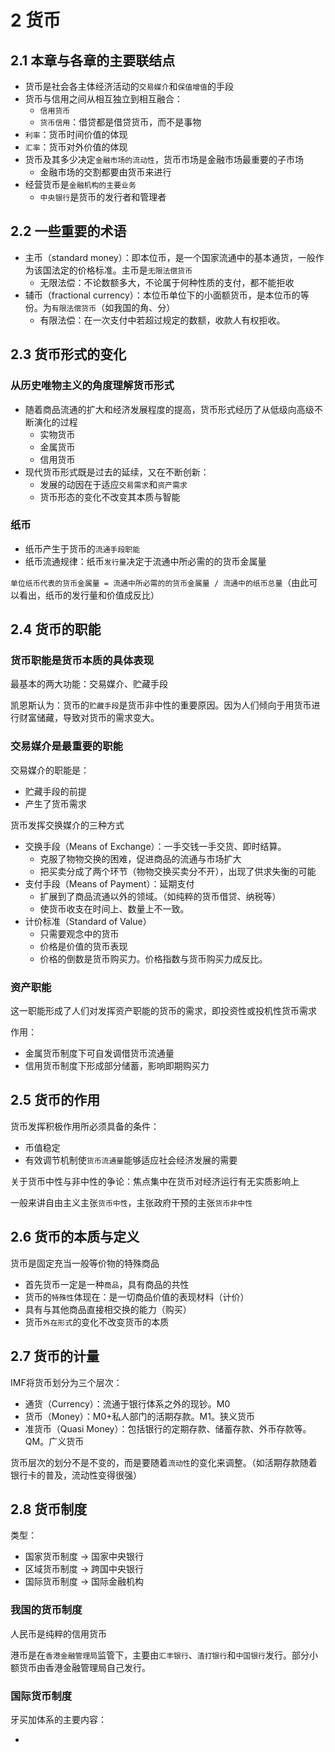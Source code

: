 # 2 货币

## 2.1 本章与各章的主要联结点

- 货币是社会各主体经济活动的`交易媒介`和`保值增值`的手段
- 货币与信用之间从相互独立到相互融合：
  - `信用货币`
  - `货币信用`：借贷都是借贷货币，而不是事物
- `利率`：货币时间价值的体现
- `汇率`：货币对外价值的体现
- 货币及其多少决定`金融市场的流动性`，货币市场是金融市场最重要的子市场
  - 金融市场的交割都要由货币来进行
- 经营货币是`金融机构的主要业务`
  - `中央银行`是货币的发行者和管理者

## 2.2 一些重要的术语

- 主币（standard money）：即本位币，是一个国家流通中的基本通货，一般作为该国法定的价格标准。主币是`无限法偿货币`
  - 无限法偿：不论数额多大，不论属于何种性质的支付，都不能拒收
- 辅币（fractional currency）：本位币单位下的小面额货币，是本位币的等份。为`有限法偿货币`（如我国的角、分）
  - 有限法偿：在一次支付中若超过规定的数额，收款人有权拒收。

## 2.3 货币形式的变化

### 从历史唯物主义的角度理解货币形式

- 随着商品流通的扩大和经济发展程度的提高，货币形式经历了从低级向高级不断演化的过程
  - 实物货币
  - 金属货币
  - 信用货币
- 现代货币形式既是过去的延续，又在不断创新：
  - 发展的动因在于适应`交易需求`和`资产需求`
  - 货币形态的变化不改变其本质与智能

### 纸币

- 纸币产生于货币的`流通手段职能`
- 纸币流通规律：纸币`发行量`决定于流通中所必需的的货币金属量

`单位纸币代表的货币金属量 = 流通中所必需的的货币金属量 / 流通中的纸币总量`（由此可以看出，纸币的发行量和价值成反比）

## 2.4 货币的职能

### 货币职能是货币本质的具体表现

最基本的两大功能：交易媒介、贮藏手段

凯恩斯认为：货币的`贮藏手段`是货币非中性的重要原因。因为人们倾向于用货币进行财富储藏，导致对货币的需求变大。

### 交易媒介是最重要的职能

交易媒介的职能是：

- 贮藏手段的前提
- 产生了货币需求

货币发挥交换媒介的三种方式

- 交换手段（Means of Exchange）：一手交钱一手交货、即时结算。
  - 克服了物物交换的困难，促进商品的流通与市场扩大
  - 把买卖分成了两个环节（物物交换买卖分不开），出现了供求失衡的可能
- 支付手段（Means of Payment）：延期支付
  - 扩展到了商品流通以外的领域。（如纯粹的货币借贷、纳税等）
  - 使货币收支在时间上、数量上不一致。
- 计价标准（Standard of Value）
  - 只需要观念中的货币
  - 价格是价值的货币表现
  - 价格的倒数是货币购买力。价格指数与货币购买力成反比。

### 资产职能

这一职能形成了人们对发挥资产职能的货币的需求，即投资性或投机性货币需求

作用：

- 金属货币制度下可自发调借货币流通量
- 信用货币制度下形成部分储蓄，影响即期购买力

## 2.5 货币的作用

货币发挥积极作用所必须具备的条件：

- 币值稳定
- 有效调节机制使`货币流通量`能够适应社会经济发展的需要

关于货币中性与非中性的争论：焦点集中在货币对经济运行有无实质影响上

一般来讲自由主义主张`货币中性`，主张政府干预的主张`货币非中性`

## 2.6 货币的本质与定义

货币是固定充当一般等价物的特殊商品

- 首先货币一定是一种`商品`，具有商品的共性
- 货币的`特殊性`体现在：是一切商品价值的表现材料（计价）
- 具有与其他商品直接相交换的能力（购买）
- 货币`外在形式`的变化不改变货币的本质

## 2.7 货币的计量

IMF将货币划分为三个层次：

- 通货（Currency）：流通于银行体系之外的现钞。M0
- 货币（Money）：M0+私人部门的活期存款。M1。狭义货币
- 准货币（Quasi Money）：包括银行的定期存款、储蓄存款、外币存款等。QM。广义货币

货币层次的划分不是不变的，而是要随着`流动性`的变化来调整。（如活期存款随着银行卡的普及，流动性变得很强）

## 2.8 货币制度

类型：

- 国家货币制度 -> 国家中央银行
- 区域货币制度 -> 跨国中央银行
- 国际货币制度 -> 国际金融机构

### 我国的货币制度

人民币是纯粹的信用货币

港币是在`香港金融管理局`监管下，主要由`汇丰银行`、`渣打银行`和`中国银行`发行。部分小额货币由香港金融管理局自己发行。

### 国际货币制度

牙买加体系的主要内容：

- 